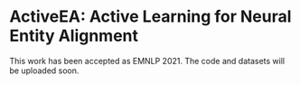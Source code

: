 # ActiveEA: Active Learning for Neural Entity Alignment

This work has been accepted as EMNLP 2021. The code and datasets will be uploaded soon.
